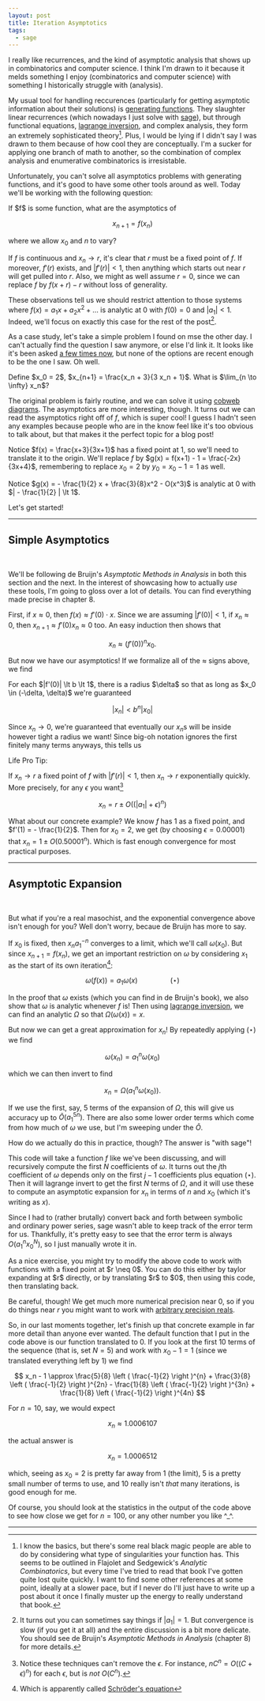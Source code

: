 ```yaml
---
layout: post
title: Iteration Asymptotics
tags:
  - sage
---
```


I really like recurrences, and the kind of asymptotic
analysis that shows up in combinatorics and computer science. I think I'm drawn
to it because it melds something I enjoy (combinatorics and computer science)
with something I historically struggle with (analysis). 

My usual tool for handling reccurences (particularly for getting asymptotic
information about their solutions) is [generating functions][1]. They slaughter
linear recurrences (which nowadays I just solve with [sage][3]), but through
functional equations, [lagrange inversion][4], and complex analysis, they form
an extremely sophisticated theory[^2]. Plus, I would be lying if I didn't say
I was drawn to them because of how cool they are conceptually. I'm a sucker for
applying one branch of math to another, so the combination of complex analysis
and enumerative combinatorics is irresistable.

Unfortunately, you can't solve all asymptotics problems with generating 
functions, and it's good to have some other tools around as well. Today
we'll be working with the following question:

<div class=boxed markdown=1>
  If $f$ is some function, what are the asymptotics of 

  $$x_{n+1} = f(x_n)$$

  where we allow $x_0$ and $n$ to vary?
</div>

If $f$ is continuous and $x_n \to r$, it's clear that $r$ must be a fixed
point of $f$. If moreover, $f'(r)$ exists, and $|f'(r)| \lt 1$, then anything
which starts out near $r$ will get pulled into $r$. Also, we might as well 
assume $r = 0$, since we can replace $f$ by $f(x+r) - r$ without loss of 
generality. 

These observations tell us we should restrict attention to
those systems where $f(x) = a_1 x + a_2 x^2 + \ldots$ is 
analytic at $0$ with $f(0) = 0$ and $|a_1| \lt 1$. Indeed, we'll focus
on exactly this case for the rest of the post[^4].

As a case study, let's take a simple problem I found on mse the other day.
I can't actually find the question I saw anymore, or else I'd link it. 
It looks like it's been asked [a few times now][6], but none of the options
are recent enough to be the one I saw. Oh well.

<div class=boxed markdown=1>
  Define $x_0 = 2$, $x_{n+1} = \frac{x_n + 3}{3 x_n + 1}$. What is 
  $\lim_{n \to \infty} x_n$?
</div>

The original problem is fairly routine, and we can solve it using 
[cobweb diagrams][8]. The asymptotics are more interesting, though.
It turns out we can read the asymptotics right off of $f$, which is 
super cool! I guess I hadn't seen any examples because people who are in the 
know feel like it's too obvious to talk about, but that makes it the perfect 
topic for a blog post!

Notice $f(x) = \frac{x+3}{3x+1}$ has a fixed point at $1$, so we'll need to
translate it to the origin. We'll replace $f$ by 
$g(x) = f(x+1) - 1 = \frac{-2x}{3x+4}$, remembering to replace $x_0 = 2$
by $y_0 = x_0 - 1 = 1$ as well.

Notice $g(x) = - \frac{1}{2} x + \frac{3}{8}x^2 - O(x^3)$ is analytic at $0$
with $| - \frac{1}{2} | \lt 1$. 

Let's get started!

---

## Simple Asymptotics

<br>

We'll be following de Bruijn's _Asymptotic Methods in Analysis_ in both
this section and the next. In the interest of showcasing how to actually 
_use_ these tools, I'm going to gloss over a lot of details. You can find
everything made precise in chapter $8$.

First, if $x \approx 0$, then $f(x) \approx f'(0) \cdot x$. Since we are 
assuming $|f'(0)| \lt 1$, if $x_n \approx 0$, then 
$x_{n+1} \approx f'(0) x_n \approx 0$ too. An easy induction then shows that

$$
x_n \approx (f'(0))^n x_0.
$$

But now we have our asymptotics! If we formalize all of the $\approx$ signs
above, we find

<div class=boxed markdown=1>
For each $|f'(0)| \lt b \lt 1$, there is a radius $\delta$ so that as long
as $x_0 \in (-\delta, \delta)$ we're guaranteed

$$|x_n| \lt b^n |x_0|$$
</div>

Since $x_n \to 0$, we're guaranteed that eventually our $x_n$s will be inside
however tight a radius we want! Since big-oh notation ignores the first
finitely many terms anyways, this tells us

<div class=boxed markdown=1>
Life Pro Tip:

If $x_n \to r$ a fixed point of $f$ with $\lvert f'(r) \rvert \lt 1$, then
$x_n \to r$ exponentially quickly. More precisely, for any $\epsilon$ you want[^5]

$$x_n = r \pm O((\lvert a_1 \rvert + \epsilon)^n)$$
</div>

What about our concrete example? We know $f$ has $1$ as a fixed point,
and $f'(1) = - \frac{1}{2}$. Then for $x_0 = 2$, we get 
(by choosing $\epsilon = 0.00001$) that $x_n = 1 \pm O ( 0.50001^n )$.
Which is fast enough convergence for most practical purposes.


---

## Asymptotic Expansion

<br>

But what if you're a real masochist, and the exponential convergence above
isn't enough for you? Well don't worry, becaue de Bruijn has more to say.

If $x_0$ is fixed, then $x_n a_1^{-n}$ converges to a limit, which we'll call
$\omega(x_0)$. But since $x_{n+1} = f(x_n)$, we get an important restriction
on $\omega$ by considering $x_1$ as the start of its own iteration[^3]:

$$
\omega(f(x)) = a_1 \omega(x) \quad \quad \quad \quad (\star)
$$

In the proof that $\omega$ exists (which you can find in de Bruijn's book),
we also show that $\omega$ is analytic whenever $f$ is!
Then using [lagrange inversion][4], we can find an analytic $\Omega$ so that 
$\Omega(\omega(x)) = x$.

But now we can get a great approximation for $x_n$! By repeatedly applying
$(\star)$ we find

$$
\omega(x_n) = a_1^n \omega(x_0)
$$

which we can then invert to find

$$
x_n = \Omega(a_1^n \omega(x_0)).
$$

If we use the first, say, $5$ terms of the expansion of $\Omega$, this will
give us accuracy up to $\tilde{O}(a_1^{5n})$. There are also some lower order terms
which come from how much of $\omega$ we use, but I'm sweeping under the $\tilde{O}$.

How do we actually do this in practice, though? The answer is "with sage"!

This code will take a function $f$ like we've been discussing, and will
recursively compute the first $N$ coefficients of $\omega$. It turns out
the $j$th coefficient of $\omega$ depends only on the first $j-1$ coefficients plus
equation $(\star)$. Then it will lagrange invert to get the first $N$
terms of $\Omega$, and it will use these to compute an asymptotic expansion
for $x_n$ in terms of $n$ and $x_0$ (which it's writing as $x$).

Since I had to (rather brutally) convert back and forth between symbolic
and ordinary power series, sage wasn't able to keep track of the error
term for us. Thankfully, it's pretty easy to see that the error term is
always $O(a_1^n x_0^N)$, so I just manually wrote it in.

<div class="linked_auto">
<script type="text/x-sage">
"""
This is super sloppy because sage actually has two 
different kinds of power series:
  - symbolic power series
  - "ordinary" power series

the ordinary power series are better in almost every way, except they 
don't allow variables inside them! Since we need variables to build the
recurrence that we solve for the next coefficient, this is a problem.

The only way I was able to get this working is by hacking back and
forth between the two types of power series. If anyone has a better way
to do this PLEASE let me know.
"""

def omega(f, x, N):
  """
  Compute the first N terms of omega(x)
  """

  # this is a symbolic power series
  f = f.series(x,N)
  a1 = f.coefficient(x,1)

  # initialize omega (as a symbolic power series)
  o = (0 + x).series(x,N)

  d = var('d')
  for j in range(2,N+1):

    # set up the linear recurrence that defines the jth coefficient.
    # if you didn't believe symbolic series are more cumbersome than 
    # "ordinary" series, hopefully you do now.
    #
    # this comes from looking at the jth coefficient of the equation
    # omega(f(x)) == a1 * omega(x)

    eqn = (o + d * x^j).subs(x=f).series(x,N).coefficient(x,j) == a1 * d
    o = (o + solve(eqn, d)[0].rhs() * x^j).series(x,N)

  # this is a symbolic power series
  return o

def iterationAsymptotics(f,N=5):
  """
  Compute the first N many terms of an asymptotic expansion for x_n
  """
  n = var('n')

  # for some reason extracting the coefficient gives us a constant function
  # and it only breaks things here? Oh well, we'll evaluate it to make
  # sage happy.
  a1 = f.series(x,2).coefficient(x,1)() 

  # we convert o to an ordinary power series, since there's no way
  # to do lagrange inversion to a symbolic power series
  o = omega(f,x,N).power_series(QQbar)

  O = o.reverse() # lagrange inversion

  # dirty hack to convert back to a symbolic series
  return O.truncate().subs(x=(a1^n * o.truncate())).expand().series(x,N)


def stats(f,n=10,N=5):
  """
  Run 1000 tests to see how well the asymptotic expansion
  agrees with the expected output.
  """

  approx = iterationAsymptotics(f,N).truncate().subs(n=n)

  tests = []
  for _ in range(1000):
    x0 = random()

    # compute the exact value of xn
    cur = x0
    for _ in range(n):
      cur = f(cur)

    # compute the approximate value of xn
    guess = approx.subs(x=x0)

    tests += [cur - guess]

  avg_diff = mean([abs(t) for t in tests])
  max_diff = max([abs(t) for t in tests])
  median_diff = median([abs(t) for t in tests])
  show("maximum error: ", max_diff)
  show("mean error:    ", avg_diff)
  show("median error:  ", median_diff)

  show(histogram(tests, bins=50, title="frequency of various signed errors (actual $-$ approximation)"))

show("Type in $f$ with fixed point $0$ and $0 < |f'| < 1")

@interact
def _(f=input_box(-2*x / (3*x + 4), width=20, label="$f$"), 
      n=input_box(100, width=20, label="$n$"),
      N=input_box(3, width=20, label="$N$")):

  f(x) = f
  a1 = f.series(x,2).coefficient(x,1)() 

  # we have to show things in this weird way to get things on one line
  # it's convenient, though, because it also lets us modify the latex
  # to print the error bounds

  show(f"$$f = {latex(f().series(x,N).power_series(QQbar))}")

  show(f"$$\\omega = {latex(omega(f,x,N).power_series(QQbar))}$$")

  series = f"x_n = {latex(iterationAsymptotics(f,N).truncate())}"
  error = f"O \\left ( \\left ( {latex(abs(a1))} \\right )^n x^{N} \\right )"
  show("$$" + series + " \\pm " + error + "$$")

  show("How good is this approximation?")
  stats(f,n,N)
</script>
</div>

<div class=boxed markdown=1>
As a nice exercise, you might try to modify the above code to work with
functions with a fixed point at $r \neq 0$. You can do this either by
taylor expanding at $r$ directly, or by translating $r$ to $0$, then using
this code, then translating back.

Be careful, though! We get much more numerical precision near $0$, so if you
do things near $r$ you might want to work with [arbitrary precision reals][9].
</div>

So, in our last moments together, let's finish up that concrete example in
far more detail than anyone ever wanted. The default function that I put in
the code above is our function translated to $0$. If you look at the first $10$
terms of the sequence (that is, set $N=5$) and work with $x_0 - 1 = 1$ 
(since we translated everything left by $1$) we find

$$
x_n - 1 \approx
\frac{5}{8} \left ( \frac{-1}{2} \right )^{n} +
\frac{3}{8} \left ( \frac{-1}{2} \right )^{2n} -
\frac{1}{8} \left ( \frac{-1}{2} \right )^{3n} +
\frac{1}{8} \left ( \frac{-1}{2} \right )^{4n}
$$

For $n = 10$, say, we would expect 

$$x_n \approx 1.0006107$$

the actual answer is 

$$x_n = 1.0006512$$

which, seeing as $x_0 = 2$ is pretty far away from $1$ (the limit), 
$5$ is a pretty small number of terms to use, 
and $10$ really isn't _that_ many iterations, is good enough for me.

Of course, you should look at the statistics in the output of the code above 
to see how close we get for $n=100$, or any other number you like ^_^.


---

[^2]:
    I know the basics, but there's some real black magic people are 
    able to do by considering what type of singularities your function has. 
    This seems to be outlined in Flajolet and Sedgewick's _Analytic Combinatorics_,
    but every time I've tried to read that book I've gotten quite lost quite 
    quickly. I want to find some other references at some point, ideally at a
    slower pace, but if I never do I'll just have to write up a post about it
    once I finally muster up the energy to really understand that book.

[^3]:
    Which is apparently called [Schröder's equation][7]

[^4]:
    It turns out you can sometimes say things if $|a_1| = 1$. But convergence
    is slow (if you get it at all) and the entire discussion is a bit more 
    delicate. You should see de Bruijn's _Asymptotic Methods in Analysis_
    (chapter $8$) for more details.

[^5]:
    Notice these techniques can't remove the $\epsilon$. For instance, 
    $n C^n = O((C+\epsilon)^n)$ for each $\epsilon$, but is _not_ $O(C^n)$.

[1]: https://en.wikipedia.org/wiki/Generating_function
[2]: https://en.wikipedia.org/wiki/Formal_language
[3]: https://sagemath.org
[4]: https://en.wikipedia.org/wiki/Lagrange_inversion_theorem
[5]: https://en.wikipedia.org/wiki/Regular_language
[6]: https://approach0.xyz/search/?q=%24a_%7Bn%2B1%7D%20%3D%20%5Cfrac%7Ba_n%20%2B%203%7D%7B3a_n%20%2B%201%7D%24&p=1
[7]: https://en.wikipedia.org/wiki/Schr%C3%B6der%27s_equation
[8]: https://en.wikipedia.org/wiki/Cobweb_plot
[9]: https://doc.sagemath.org/html/en/reference/rings_numerical/sage/rings/real_mpfr.html

